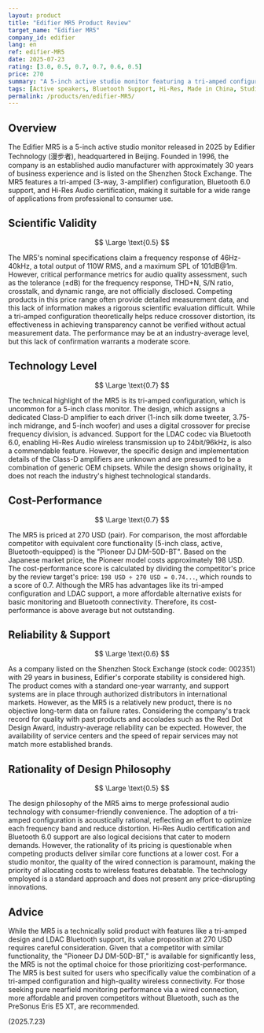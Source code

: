 ```yaml
---
layout: product
title: "Edifier MR5 Product Review"
target_name: "Edifier MR5"
company_id: edifier
lang: en
ref: edifier-MR5
date: 2025-07-23
rating: [3.0, 0.5, 0.7, 0.7, 0.6, 0.5]
price: 270
summary: "A 5-inch active studio monitor featuring a tri-amped configuration and Bluetooth 6.0 support. Priced at 270 USD, its cost-performance is rated as slightly above average, given the existence of Bluetooth-equipped competitors like the Pioneer DJ DM-50D-BT available for around 201 USD (based on Japanese market price conversion)."
tags: [Active speakers, Bluetooth Support, Hi-Res, Made in China, Studio monitors]
permalink: /products/en/edifier-MR5/
---
```

## Overview

The Edifier MR5 is a 5-inch active studio monitor released in 2025 by Edifier Technology (漫步者), headquartered in Beijing. Founded in 1996, the company is an established audio manufacturer with approximately 30 years of business experience and is listed on the Shenzhen Stock Exchange. The MR5 features a tri-amped (3-way, 3-amplifier) configuration, Bluetooth 6.0 support, and Hi-Res Audio certification, making it suitable for a wide range of applications from professional to consumer use.

## Scientific Validity

$$ \Large \text{0.5} $$

The MR5's nominal specifications claim a frequency response of 46Hz-40kHz, a total output of 110W RMS, and a maximum SPL of 101dB@1m. However, critical performance metrics for audio quality assessment, such as the tolerance (±dB) for the frequency response, THD+N, S/N ratio, crosstalk, and dynamic range, are not officially disclosed. Competing products in this price range often provide detailed measurement data, and this lack of information makes a rigorous scientific evaluation difficult. While a tri-amped configuration theoretically helps reduce crossover distortion, its effectiveness in achieving transparency cannot be verified without actual measurement data. The performance may be at an industry-average level, but this lack of confirmation warrants a moderate score.

## Technology Level

$$ \Large \text{0.7} $$

The technical highlight of the MR5 is its tri-amped configuration, which is uncommon for a 5-inch class monitor. The design, which assigns a dedicated Class-D amplifier to each driver (1-inch silk dome tweeter, 3.75-inch midrange, and 5-inch woofer) and uses a digital crossover for precise frequency division, is advanced. Support for the LDAC codec via Bluetooth 6.0, enabling Hi-Res Audio wireless transmission up to 24bit/96kHz, is also a commendable feature. However, the specific design and implementation details of the Class-D amplifiers are unknown and are presumed to be a combination of generic OEM chipsets. While the design shows originality, it does not reach the industry's highest technological standards.

## Cost-Performance

$$ \Large \text{0.7} $$

The MR5 is priced at 270 USD (pair). For comparison, the most affordable competitor with equivalent core functionality (5-inch class, active, Bluetooth-equipped) is the "Pioneer DJ DM-50D-BT". Based on the Japanese market price, the Pioneer model costs approximately 198 USD. The cost-performance score is calculated by dividing the competitor's price by the review target's price: `198 USD ÷ 270 USD = 0.74...`, which rounds to a score of 0.7. Although the MR5 has advantages like its tri-amped configuration and LDAC support, a more affordable alternative exists for basic monitoring and Bluetooth connectivity. Therefore, its cost-performance is above average but not outstanding.

## Reliability & Support

$$ \Large \text{0.6} $$

As a company listed on the Shenzhen Stock Exchange (stock code: 002351) with 29 years in business, Edifier's corporate stability is considered high. The product comes with a standard one-year warranty, and support systems are in place through authorized distributors in international markets. However, as the MR5 is a relatively new product, there is no objective long-term data on failure rates. Considering the company's track record for quality with past products and accolades such as the Red Dot Design Award, industry-average reliability can be expected. However, the availability of service centers and the speed of repair services may not match more established brands.

## Rationality of Design Philosophy

$$ \Large \text{0.5} $$

The design philosophy of the MR5 aims to merge professional audio technology with consumer-friendly convenience. The adoption of a tri-amped configuration is acoustically rational, reflecting an effort to optimize each frequency band and reduce distortion. Hi-Res Audio certification and Bluetooth 6.0 support are also logical decisions that cater to modern demands. However, the rationality of its pricing is questionable when competing products deliver similar core functions at a lower cost. For a studio monitor, the quality of the wired connection is paramount, making the priority of allocating costs to wireless features debatable. The technology employed is a standard approach and does not present any price-disrupting innovations.

## Advice

While the MR5 is a technically solid product with features like a tri-amped design and LDAC Bluetooth support, its value proposition at 270 USD requires careful consideration. Given that a competitor with similar functionality, the "Pioneer DJ DM-50D-BT," is available for significantly less, the MR5 is not the optimal choice for those prioritizing cost-performance. The MR5 is best suited for users who specifically value the combination of a tri-amped configuration and high-quality wireless connectivity. For those seeking pure nearfield monitoring performance via a wired connection, more affordable and proven competitors without Bluetooth, such as the PreSonus Eris E5 XT, are recommended.

(2025.7.23)
